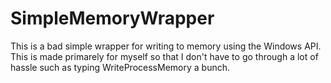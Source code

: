 # SimpleMemoryWrapper
This is a bad simple wrapper for writing to memory using the Windows API.  
This is made primarely for myself so that I don't have to go through a lot of hassle such as typing WriteProcessMemory a bunch.
